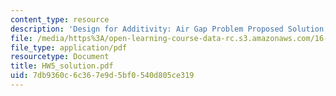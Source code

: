 ```yaml
---
content_type: resource
description: 'Design for Additivity: Air Gap Problem Proposed Solution'
file: /media/https%3A/open-learning-course-data-rc.s3.amazonaws.com/16-881-robust-system-design-summer-1998/7db9360c6c367e9d5bf0540d805ce319_HW5_solution.pdf
file_type: application/pdf
resourcetype: Document
title: HW5_solution.pdf
uid: 7db9360c-6c36-7e9d-5bf0-540d805ce319
---
```

